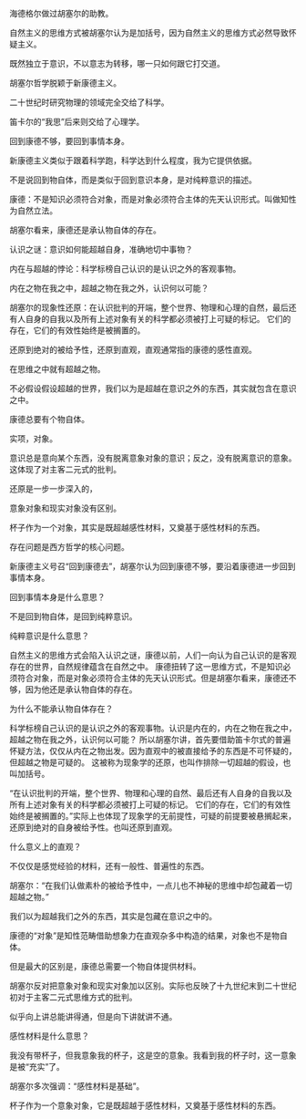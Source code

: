 海德格尔做过胡塞尔的助教。

自然主义的思维方式被胡塞尔认为是加括号，因为自然主义的思维方式必然导致怀疑主义。

既然独立于意识，不以意志为转移，哪一只如何跟它打交道。

胡塞尔哲学脱颖于新康德主义。

二十世纪时研究物理的领域完全交给了科学。

笛卡尔的“我思”后来则交给了心理学。

回到康德不够，要回到事情本身。

新康德主义类似于跟着科学跑，科学达到什么程度，我为它提供依据。

不是说回到物自体，而是类似于回到意识本身，是对纯粹意识的描述。

康德：不是知识必须符合对象，而是对象必须符合主体的先天认识形式。叫做知性为自然立法。

胡塞尔看来，康德还是承认物自体的存在。

认识之谜：意识如何能超越自身，准确地切中事物？

内在与超越的悖论：科学标榜自己认识的是认识之外的客观事物。

内在之物在我之中，超越之物在我之外，认识何以可能？

胡塞尔的现象性还原：在认识批判的开端，整个世界、物理和心理的自然，最后还有人自身的自我以及所有上述对象有关的科学都必须被打上可疑的标记。
它们的存在，它们的有效性始终是被搁置的。

还原到绝对的被给予性，还原到直观，直观通常指的康德的感性直观。

在思维之中就有超越之物。

不必假设假设超越的世界，我们以为是超越在意识之外的东西，其实就包含在意识之中。

康德总要有个物自体。

实项，对象。

意识总是意向某个东西，没有脱离意象对象的意识；反之，没有脱离意识的意象。这体现了对主客二元式的批判。

还原是一步一步深入的，

意象对象和现实对象没有区别。

杯子作为一个对象，其实是既超越感性材料，又奠基于感性材料的东西。

存在问题是西方哲学的核心问题。

新康德主义号召“回到康德去”，胡塞尔认为回到康德不够，要沿着康德进一步回到事情本身。

回到事情本身是什么意思？

不是回到物自体，是回到纯粹意识。

纯粹意识是什么意思？

自然主义的思维方式会陷入认识之谜，康德以前，人们一向认为自己认识的是客观存在的世界，自然规律蕴含在自然之中。
康德扭转了这一思维方式，不是知识必须符合对象，而是对象必须符合主体的先天认识形式。但是胡塞尔看来，康德还不够，因为他还是承认物自体的存在。

为什么不能承认物自体存在？

科学标榜自己认识的是认识之外的客观事物。认识是内在的，内在之物在我之中，超越之物在我之外，认识何以可能？
所以胡塞尔讲，首先要借助笛卡尔式的普遍怀疑方法，仅仅从内在之物出发。因为直观中的被直接给予的东西是不可怀疑的，但超越之物是可疑的。
这被称为现象学的还原，也叫作排除一切超越的假设，也叫加括号。

“在认识批判的开端，整个世界、物理和心理的自然、最后还有人自身的自我以及所有上述对象有关的科学都必须被打上可疑的标记。
它们的存在，它们的有效性始终是被搁置的。”实际上也体现了现象学的无前提性，可疑的前提要被悬搁起来，还原到绝对的自身被给予性。也叫还原到直观。

什么意义上的直观？

不仅仅是感觉经验的材料，还有一般性、普遍性的东西。

胡塞尔：“在我们认做素朴的被给予性中，一点儿也不神秘的思维中却包藏着一切超越之物。”

我们以为超越我们之外的东西，其实是包藏在意识之中的。

康德的“对象”是知性范畴借助想象力在直观杂多中构造的结果，对象也不是物自体。

但是最大的区别是，康德总需要一个物自体提供材料。

胡塞尔反对把意象对象和现实对象加以区别。实际也反映了十九世纪末到二十世纪初对于主客二元式思维方式的批判。

似乎向上讲总能讲得通，但是向下讲就讲不通。

感性材料是什么意思？

我没有带杯子，但我意象我的杯子，这是空的意象。我看到我的杯子时，这一意象是被“充实”了。

胡塞尔多次强调：“感性材料是基础”。

杯子作为一个意象对象，它是既超越于感性材料，又奠基于感性材料的东西。


